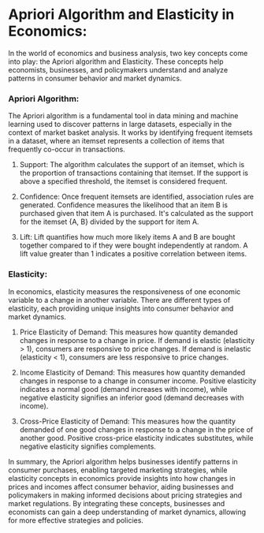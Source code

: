 # Apriori Algorithm and Elasticity in Economics:

In the world of economics and business analysis, two key concepts come into play: the Apriori algorithm and Elasticity. These concepts help economists, businesses, and policymakers understand and analyze patterns in consumer behavior and market dynamics.

### Apriori Algorithm:

The Apriori algorithm is a fundamental tool in data mining and machine learning used to discover patterns in large datasets, especially in the context of market basket analysis. It works by identifying frequent itemsets in a dataset, where an itemset represents a collection of items that frequently co-occur in transactions.

1. Support: The algorithm calculates the support of an itemset, which is the proportion of transactions containing that itemset. If the support is above a specified threshold, the itemset is considered frequent.

2. Confidence: Once frequent itemsets are identified, association rules are generated. Confidence measures the likelihood that an item B is purchased given that item A is purchased. It's calculated as the support for the itemset {A, B} divided by the support for item A.

3. Lift: Lift quantifies how much more likely items A and B are bought together compared to if they were bought independently at random. A lift value greater than 1 indicates a positive correlation between items.

### Elasticity:

In economics, elasticity measures the responsiveness of one economic variable to a change in another variable. There are different types of elasticity, each providing unique insights into consumer behavior and market dynamics.

1. Price Elasticity of Demand: This measures how quantity demanded changes in response to a change in price. If demand is elastic (elasticity > 1), consumers are responsive to price changes. If demand is inelastic (elasticity < 1), consumers are less responsive to price changes.

2. Income Elasticity of Demand: This measures how quantity demanded changes in response to a change in consumer income. Positive elasticity indicates a normal good (demand increases with income), while negative elasticity signifies an inferior good (demand decreases with income).

3. Cross-Price Elasticity of Demand: This measures how the quantity demanded of one good changes in response to a change in the price of another good. Positive cross-price elasticity indicates substitutes, while negative elasticity signifies complements.

In summary, the Apriori algorithm helps businesses identify patterns in consumer purchases, enabling targeted marketing strategies, while elasticity concepts in economics provide insights into how changes in prices and incomes affect consumer behavior, aiding businesses and policymakers in making informed decisions about pricing strategies and market regulations. By integrating these concepts, businesses and economists can gain a deep understanding of market dynamics, allowing for more effective strategies and policies.
